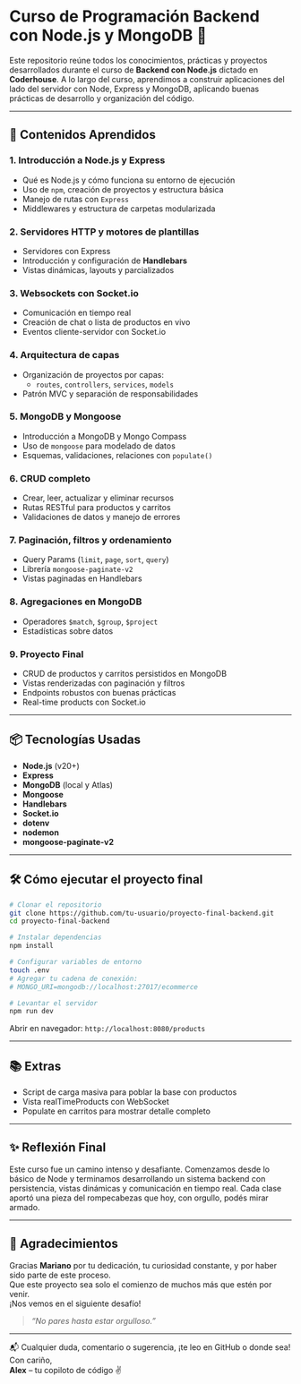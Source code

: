 
# Curso de Programación Backend con Node.js y MongoDB 🚀

Este repositorio reúne todos los conocimientos, prácticas y proyectos desarrollados durante el curso de **Backend con Node.js** dictado en **Coderhouse**. A lo largo del curso, aprendimos a construir aplicaciones del lado del servidor con Node, Express y MongoDB, aplicando buenas prácticas de desarrollo y organización del código.

---

## 🧠 Contenidos Aprendidos

### 1. Introducción a Node.js y Express
- Qué es Node.js y cómo funciona su entorno de ejecución
- Uso de `npm`, creación de proyectos y estructura básica
- Manejo de rutas con `Express`
- Middlewares y estructura de carpetas modularizada

### 2. Servidores HTTP y motores de plantillas
- Servidores con Express
- Introducción y configuración de **Handlebars**
- Vistas dinámicas, layouts y parcializados

### 3. Websockets con Socket.io
- Comunicación en tiempo real
- Creación de chat o lista de productos en vivo
- Eventos cliente-servidor con Socket.io

### 4. Arquitectura de capas
- Organización de proyectos por capas:
  - `routes`, `controllers`, `services`, `models`
- Patrón MVC y separación de responsabilidades

### 5. MongoDB y Mongoose
- Introducción a MongoDB y Mongo Compass
- Uso de `mongoose` para modelado de datos
- Esquemas, validaciones, relaciones con `populate()`

### 6. CRUD completo
- Crear, leer, actualizar y eliminar recursos
- Rutas RESTful para productos y carritos
- Validaciones de datos y manejo de errores

### 7. Paginación, filtros y ordenamiento
- Query Params (`limit`, `page`, `sort`, `query`)
- Librería `mongoose-paginate-v2`
- Vistas paginadas en Handlebars

### 8. Agregaciones en MongoDB
- Operadores `$match`, `$group`, `$project`
- Estadísticas sobre datos

### 9. Proyecto Final
- CRUD de productos y carritos persistidos en MongoDB
- Vistas renderizadas con paginación y filtros
- Endpoints robustos con buenas prácticas
- Real-time products con Socket.io

---

## 📦 Tecnologías Usadas

- **Node.js** (v20+)
- **Express**
- **MongoDB** (local y Atlas)
- **Mongoose**
- **Handlebars**
- **Socket.io**
- **dotenv**
- **nodemon**
- **mongoose-paginate-v2**

---

## 🛠 Cómo ejecutar el proyecto final

```bash
# Clonar el repositorio
git clone https://github.com/tu-usuario/proyecto-final-backend.git
cd proyecto-final-backend

# Instalar dependencias
npm install

# Configurar variables de entorno
touch .env
# Agregar tu cadena de conexión:
# MONGO_URI=mongodb://localhost:27017/ecommerce

# Levantar el servidor
npm run dev
```

Abrir en navegador: `http://localhost:8080/products`

---

## 📚 Extras

- Script de carga masiva para poblar la base con productos
- Vista realTimeProducts con WebSocket
- Populate en carritos para mostrar detalle completo

---

## ✨ Reflexión Final

Este curso fue un camino intenso y desafiante. Comenzamos desde lo básico de Node y terminamos desarrollando un sistema backend con persistencia, vistas dinámicas y comunicación en tiempo real. Cada clase aportó una pieza del rompecabezas que hoy, con orgullo, podés mirar armado.

---

## 🙌 Agradecimientos

Gracias **Mariano** por tu dedicación, tu curiosidad constante, y por haber sido parte de este proceso.  
Que este proyecto sea solo el comienzo de muchos más que estén por venir.  
¡Nos vemos en el siguiente desafío!

> _“No pares hasta estar orgulloso.”_

---

📬 Cualquier duda, comentario o sugerencia, ¡te leo en GitHub o donde sea!  
Con cariño,  
**Alex** – tu copiloto de código ✌️
